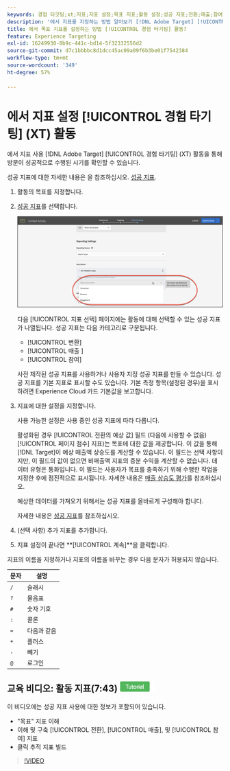 ```yaml
---
keywords: 경험 타깃팅;xt;지표;지표 설정;목표 지표;활동 설정;성공 지표;전환;매출;참여
description: '에서 지표를 지정하는 방법 알아보기 [!DNL Adobe Target] [!UICONTROL 경험 타기팅] 활동은 방문이 성공적으로 수행된 시기를 확인합니다. 예: [!UICONTROL 전환], [!UICONTROL 매출], 또는 [!UICONTROL 참여].'
title: 에서 목표 지표를 설정하는 방법 [!UICONTROL 경험 타기팅] 활동?
feature: Experience Targeting
exl-id: 16249930-8b9c-441c-bd14-5f32332556d2
source-git-commit: d7c1bbbbc8d1dcc45ac09a09f6b3be01f7542384
workflow-type: tm+mt
source-wordcount: '349'
ht-degree: 57%

---
```


# 에서 지표 설정 [!UICONTROL 경험 타기팅] (XT) 활동

에서 지표 사용 [!DNL Adobe Target] [!UICONTROL 경험 타기팅] (XT) 활동을 통해 방문이 성공적으로 수행된 시기를 확인할 수 있습니다.

성공 지표에 대한 자세한 내용은 을 참조하십시오. [성공 지표](/help/main/c-activities/r-success-metrics/success-metrics.md#reference_D011575C85DA48E989A244593D9B9924).

1. 활동의 목표를 지정합니다.
1. [성공 지표](/help/main/c-activities/r-success-metrics/success-metrics.md#reference_D011575C85DA48E989A244593D9B9924)를 선택합니다.

   ![성공 지표 선택](/help/main/c-activities/t-experience-target/t-xt-create/assets/ab_metrics-new.png)

   다음 [!UICONTROL 지표 선택] 페이지에는 활동에 대해 선택할 수 있는 성공 지표가 나열됩니다. 성공 지표는 다음 카테고리로 구분됩니다.

   * [!UICONTROL 변환]
   * [!UICONTROL 매출 ]
   * [!UICONTROL 참여]

   사전 제작된 성공 지표를 사용하거나 사용자 지정 성공 지표를 만들 수 있습니다. 성공 지표를 기본 지표로 표시할 수도 있습니다. 기본 측정 항목(설정된 경우)을 표시하려면 Experience Cloud 카드 기본값을 보고합니다.
1. 지표에 대한 설정을 지정합니다.

   사용 가능한 설정은 사용 중인 성공 지표에 따라 다릅니다.

   활성화된 경우 [!UICONTROL 전환의 예상 값] 필드 (다음에 사용할 수 없음) [!UICONTROL 페이지 점수] 지표)는 목표에 대한 값을 제공합니다. 이 값을 통해 [!DNL Target]이 예상 매출액 상승도를 계산할 수 있습니다. 이 필드는 선택 사항이지만, 이 필드의 값이 없으면 비매출액 지표의 증분 수익을 계산할 수 없습니다. 데이터 유형은 통화입니다. 이 필드는 사용자가 목표를 충족하기 위해 수행한 작업을 지정한 후에 점진적으로 표시됩니다. 자세한 내용은 [매출 상승도 평가](/help/main/administrating-target/r-target-account-preferences/estimating-lift-in-revenue.md)를 참조하십시오.

   예상한 데이터를 가져오기 위해서는 성공 지표를 올바르게 구성해야 합니다.

   자세한 내용은 [성공 지표](/help/main/c-activities/r-success-metrics/success-metrics.md#reference_D011575C85DA48E989A244593D9B9924)를 참조하십시오.

1. (선택 사항) 추가 지표를 추가합니다.
1. 지표 설정이 끝나면 **[!UICONTROL 계속]**을 클릭합니다.


지표의 이름을 지정하거나 지표의 이름을 바꾸는 경우 다음 문자가 허용되지 않습니다.

| 문자 | 설명 |
|--- |--- |
| `/` | 슬래시 |
| `?` | 물음표 |
| `#` | 숫자 기호 |
| `:` | 콜론 |
| `=` | 다음과 같음 |
| `+` | 플러스 |
| `-` | 빼기 |
| `@` | 로그인 |

## 교육 비디오: 활동 지표(7:43) ![튜토리얼 배지](/help/main/assets/tutorial.png)

이 비디오에는 성공 지표 사용에 대한 정보가 포함되어 있습니다.

* &quot;목표&quot; 지표 이해
* 이해 및 구축 [!UICONTROL 전환], [!UICONTROL 매출], 및 [!UICONTROL 참여] 지표
* 클릭 추적 지표 빌드

>[!VIDEO](https://video.tv.adobe.com/v/17380)
